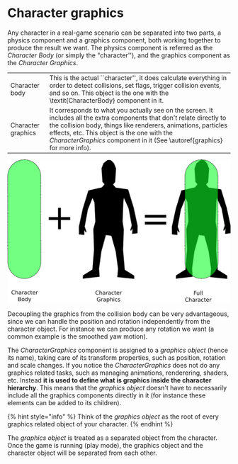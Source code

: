 # Character graphics

Any character in a real-game scenario can be separated into two parts, a physics component and a graphics component, both working together to produce the result we want. The physics component is referred as the _Character Body_ \(or simply the "character''\), and the graphics component as the _Character Graphics_.

|  |  |
| :--- | :--- |
| Character body | This is the actual \`\`character'', it does calculate everything in order to detect collisions, set flags, trigger collision events, and so on. This object is the one with the \textit{CharacterBody} component in it. |
| Character graphics | It corresponds to what you actually see on the screen. It includes all the extra components that don't relate directly to the collision body, things like renderers, animations, particles effects, etc. This object is the one with the _CharacterGraphics_ component in it \(See \autoref{graphics} for more info\). |

![](../../.gitbook/assets/graphics_a_b.png)

Decoupling the graphics from the collision body can be very advantageous, since we can handle the position and rotation independently from the character object. For instance we can produce any rotation we want \(a common example is the smoothed yaw motion\).

The _CharacterGraphics_ component is assigned to a _graphics object_ \(hence its name\), taking care of its transform properties, such as position, rotation and scale changes. If you notice the _CharacterGraphics_ does not do any graphics related tasks, such as managing animations, renderering, shaders, etc. Instead **it is used to define what is graphics inside the character hierarchy**. This means that the _graphics object_ doesn't have to necessarily include all the graphics components directly in it \(for instance these elements can be added to its children\).

{% hint style="info" %}
Think of the _graphics object_ as the root of every graphics related object of your character.
{% endhint %}

The _graphics object_ is treated as a separated object from the character. Once the game is running \(play mode\), the graphics object and the character object will be separated from each other.

